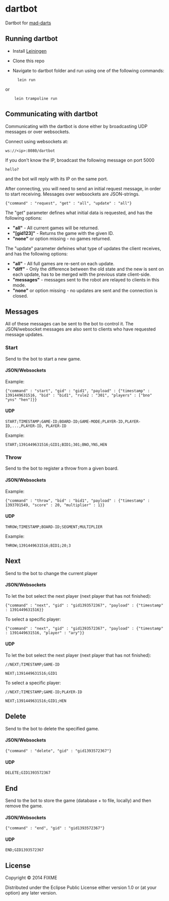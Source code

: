 # dartbot

Dartbot for [mad-darts](https://github.com/andersrye/mad-darts "mad-darts")

## Running dartbot

* Install [Leiningen](http://leiningen.org)
* Clone this repo
* Navigate to dartbot folder and run using one of the following commands:  


		lein run

or

		lein trampoline run

## Communicating with dartbot

Communicating with the dartbot is done either by broadcasting UDP messages or over websockets.

Connect using websockets at:

    ws://<ip>:8080/dartbot
    
If you don't know the IP, broadcast the following message on port 5000

    hello?

and the bot will reply with its IP on the same port.

After connecting, you will need to send an initial request message, in order to start receiving. Messages over websockets are JSON-strings.

    {"command" : "request", "get" : "all", "update" : "all"}

The "get" parameter defines what initial data is requested, and has the following options:
* __"all"__ - All current games will be returned.
* __"[gid123]"__ - Returns the game with the given ID.
* __"none"__ or option missing - no games returned.

The "update" parameter defeines what type of updates the client receives, and has the following options:
* __"all"__ - All full games are re-sent on each update.
* __"diff"__ - Only the difference between the old state and the new is sent on each update, has to be merged with the previous state client-side.
* __"messages"__ - messages sent to the robot are relayed to clients in this mode.
* __"none"__ or option missing - no updates are sent and the connection is closed.

## Messages
All of these messages can be sent to the bot to control it. The JSON/websocket messages are also sent to clients who have requested message updates.

### Start

Send to the bot to start a new game.

#### JSON/Websockets
Example:

    {"command" : "start", "gid" : "gid1", "payload" : {"timestamp" : 1391449631516, "bid" : "bid1", "rule2 : "301", "players" : ["bno" "yns" "hen"]}}
#### UDP

    START;TIMESTAMP;GAME-ID;BOARD-ID;GAME-MODE;PLAYER-ID,PLAYER-ID,...,PLAYER-ID, PLAYER-ID
Example:

    START;1391449631516;GID1;BID1;301;BNO,YNS,HEN

### Throw
Send to the bot to register a throw from a given board. 


#### JSON/Websockets
Example:

    {"command" : "throw", "bid" : "bid1", "payload" : {"timestamp" : 1393701549, "score" : 20, "multiplier" : 1}}

#### UDP
    
    THROW;TIMESTAMP;BOARD-ID;SEGMENT;MULTIPLIER
Example:

    THROW;1391449631516;BID1;20;3


## Next
Send to the bot to change the current player

#### JSON/Websockets
To let the bot select the next player (next player that has not finished):

    {"command" : "next", "gid" : "gid1393572367", "payload" : {"timestamp" : 1391449631516}}
To select a specific player:

    {"command" : "next", "gid" : "gid1393572367", "payload" : {"timestamp" : 1391449631516, "player" : "ary"}}
    
#### UDP
To let the bot select the next player (next player that has not finished):

    //NEXT;TIMESTAMP;GAME-ID
    
    NEXT;1391449631516;GID1
To select a specific player:

    //NEXT;TIMESTAMP;GAME-ID;PLAYER-ID
    
    NEXT;1391449631516;GID1;HEN    

## Delete
Send to the bot to delete the specified game.

#### JSON/Websockets

    {"command" : "delete", "gid" : "gid1393572367"}

#### UDP

    DELETE;GID1393572367
    
## End
Send to the bot to store the game (database + to file, locally) and then remove the game.

#### JSON/Websockets
    {"command" : "end", "gid" : "gid1393572367"}
#### UDP
    END;GID1393572367
## License

Copyright © 2014 FIXME

Distributed under the Eclipse Public License either version 1.0 or (at
your option) any later version.
